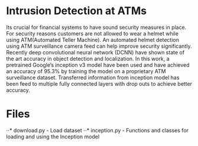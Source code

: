 # Intrusion Detection at ATMs

Its crucial for financial systems to have sound security measures in place. For security reasons customers are not
allowed to wear a helmet while using ATM(Automated Teller Machine). An automated helmet detection using
ATM surveillance camera feed can help improve security significantly. Recently deep convolutional neural network
(DCNN) have shown state of the art accuracy in object detection and localization. In this work, a pretrained
Google’s inception v3 model have been used and have achieved an accuracy of 95.3% by training the model on a
proprietary ATM surveillance dataset. Transferred information from inception model has been feed to multiple fully
connected layers with drop outs to achieve better accuracy.

# Files

⋅⋅* download.py - Load dataset
⋅⋅* inception.py - Functions and classes for loading and using the Inception model
